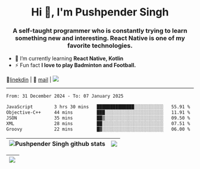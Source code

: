 <h1 align="center">Hi 👋, I'm Pushpender Singh</h1>
<h3 align="center">A self-taught programmer who is constantly trying to learn something new and interesting. React Native is one of my favorite technologies.</h3>

- 🌱 I’m currently learning **React Native, Kotlin**
- ⚡ Fun fact **I love to play Badminton and Football.**

👔[linekdin](https://www.linkedin.com/in/pushpender-singh-240061202/) | 📧 [mail](mailto:pushpendersingh694@gmail.com) | 
<a href="https://github.com/pushpender-singh-ap/pushpender-singh-ap">
    <img src="https://komarev.com/ghpvc/?username=pushpender-singh-ap&style=for-the-badge">
</a>


---

<!--START_SECTION:waka-->

```txt
From: 31 December 2024 - To: 07 January 2025

JavaScript        3 hrs 30 mins   ██████████████░░░░░░░░░░░   55.91 %
Objective-C++     44 mins         ███░░░░░░░░░░░░░░░░░░░░░░   11.91 %
JSON              35 mins         ██▒░░░░░░░░░░░░░░░░░░░░░░   09.50 %
XML               28 mins         ██░░░░░░░░░░░░░░░░░░░░░░░   07.51 %
Groovy            22 mins         █▓░░░░░░░░░░░░░░░░░░░░░░░   06.00 %
```

<!--END_SECTION:waka-->


| <a><img align="center" src="https://github-readme-stats-iota-ecru-15.vercel.app/api?username=pushpender-singh-ap&show_icons=true&include_all_commits=true&theme=buefy&hide_border=true" alt="Pushpender Singh github stats" /></a> | <a><img align="center" src="https://github-readme-stats-iota-ecru-15.vercel.app/api/top-langs/?username=pushpender-singh-ap&layout=compact&theme=buefy&hide_border=true" /></a> |
| ------------- | ------------- |

| <a> <img align="left" src="https://github-readme-streak-stats.herokuapp.com/?user=pushpender-singh-ap" /></br> </a> |
| ------------- |
